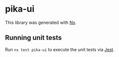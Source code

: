 # pika-ui

This library was generated with [Nx](https://nx.dev).

## Running unit tests

Run `nx test pika-ui` to execute the unit tests via [Jest](https://jestjs.io).
